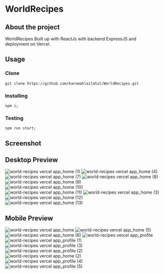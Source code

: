 # WorldRecipes

## About the project
WorldRecipes Built up with ReactJs with backend ExpressJS and deployment on Vercel.

## Usage 

### Clone
```shell
git clone https://github.com/karomahlailatul/WorldRecipes.git
```
### Installing 
```shell
npm i;
```

### Testing
```shell
npm run start;
```


## Screenshot
## Desktop Preview

![world-recipes vercel app_home (1)](https://user-images.githubusercontent.com/37212759/200719974-bc052aa4-a9d0-4458-99b9-c82ccd92f392.png)
![world-recipes vercel app_home (4)](https://user-images.githubusercontent.com/37212759/200720014-08898ebc-fd20-4333-b0f7-28bf24a4489f.png)
![world-recipes vercel app_home (7)](https://user-images.githubusercontent.com/37212759/200720095-ff33cb31-f548-42a9-965f-6b441d6a24ae.png)
![world-recipes vercel app_home (8)](https://user-images.githubusercontent.com/37212759/200720249-248e1e6b-b9bd-4eca-8c41-c5fc38665a84.png)
![world-recipes vercel app_home (9)](https://user-images.githubusercontent.com/37212759/200720304-7373d531-7637-498b-b460-424d8e528d9b.png)
![world-recipes vercel app_home (10)](https://user-images.githubusercontent.com/37212759/200720323-0446c91a-1952-4c5d-bd4f-34f4a0f42fef.png)
![world-recipes vercel app_home (11)](https://user-images.githubusercontent.com/37212759/200720335-4c8a949d-d0eb-4573-aad7-c482763e5fcf.png)
![world-recipes vercel app_home (3)](https://user-images.githubusercontent.com/37212759/200720390-c24df135-89f2-470d-83ec-a537c6073dad.png)
![world-recipes vercel app_home (12)](https://user-images.githubusercontent.com/37212759/200720397-340e490f-8781-46a3-b7ea-24e14c8f1234.png)
![world-recipes vercel app_home (13)](https://user-images.githubusercontent.com/37212759/200720405-9436e650-bfa8-4c1f-bebc-c96aa9deb26e.png)

## Mobile Preview
![world-recipes vercel app_home](https://user-images.githubusercontent.com/37212759/200719968-b8fd10c1-9731-4b36-bd25-657419e02e78.png)
![world-recipes vercel app_home (5)](https://user-images.githubusercontent.com/37212759/200720027-0d3292a0-a04e-4a8a-91d5-444b31c0c0fa.png)
![world-recipes vercel app_home (6)](https://user-images.githubusercontent.com/37212759/200720120-d9f28e88-2a70-4bfd-bc0f-975583aac037.png)
![world-recipes vercel app_profile](https://user-images.githubusercontent.com/37212759/200720107-2960c925-8561-4dba-ae1e-1f8dd0deb662.png)
![world-recipes vercel app_profile (1)](https://user-images.githubusercontent.com/37212759/200720297-ddbd34ca-efd7-462c-9cc5-093fe561c1c6.png)
![world-recipes vercel app_profile (3)](https://user-images.githubusercontent.com/37212759/200720310-e850392e-2ed4-46d4-a514-aa3cf7459107.png)
![world-recipes vercel app_profile (2)](https://user-images.githubusercontent.com/37212759/200720345-b9109d10-dd54-4a33-a9c7-995f618447ac.png)
![world-recipes vercel app_home (2)](https://user-images.githubusercontent.com/37212759/200720372-8ed8d83d-3800-4f5c-a852-dfa5f66bee6a.png)
![world-recipes vercel app_profile (4)](https://user-images.githubusercontent.com/37212759/200720433-718f3d21-a5fe-4e0e-b16c-1031bcca38f6.png)
![world-recipes vercel app_profile (5)](https://user-images.githubusercontent.com/37212759/200720439-6a3c5890-99f1-47f5-a546-5f444aafb8b8.png)


